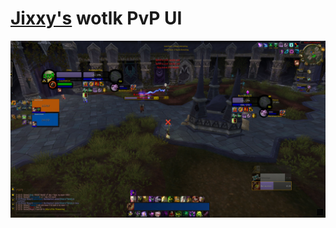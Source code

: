 # [Jixxy's](https://www.youtube.com/channel/UCq8ZnLMxji7CxevyQIqEILQ) wotlk PvP UI

<p align="center">
<a><img src="Media/ui.jpg"/></a>
</p>